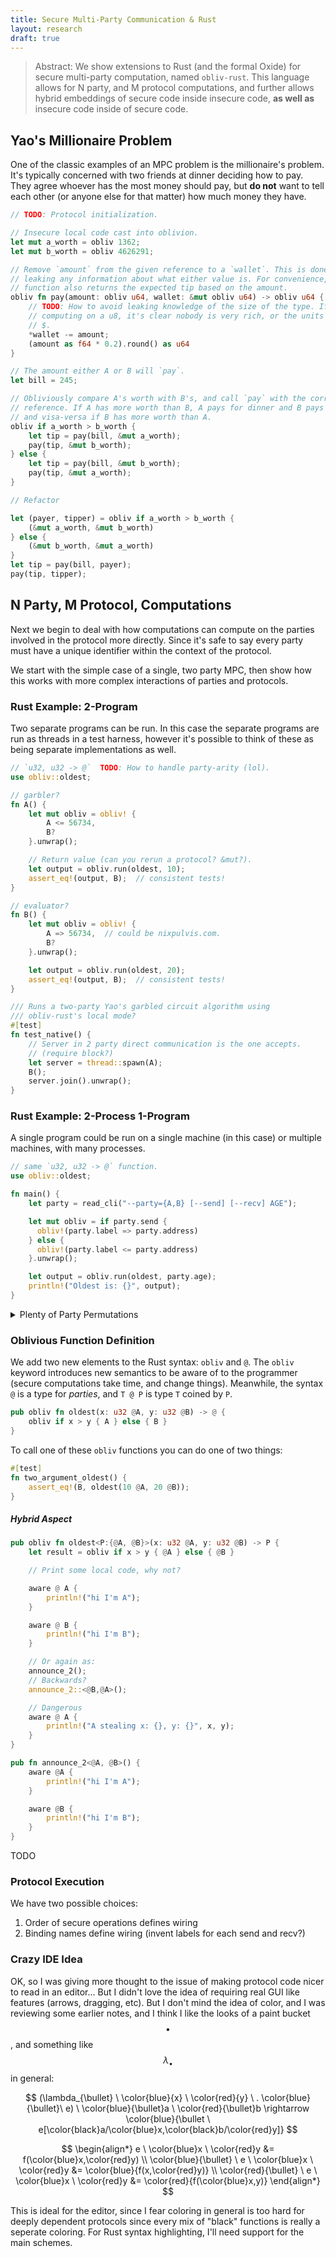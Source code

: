 ```yaml
---
title: Secure Multi-Party Communication & Rust
layout: research
draft: true
---
```


> Abstract: We show extensions to Rust (and the formal Oxide) for secure
> multi-party computation, named `obliv-rust`. This language allows for N party,
> and M protocol computations, and further allows hybrid embeddings of secure
> code inside insecure code, **as well as** insecure code inside of secure
> code.

## Yao's Millionaire Problem

One of the classic examples of an MPC problem is the millionaire's problem.
It's typically concerned with two friends at dinner deciding how to pay. They
agree whoever has the most money should pay, but **do not** want to tell each
other (or anyone else for that matter) how much money they have.

```rust
// TODO: Protocol initialization.

// Insecure local code cast into oblivion.
let mut a_worth = obliv 1362;
let mut b_worth = obliv 4626291;

// Remove `amount` from the given reference to a `wallet`. This is done without
// leaking any information about what either value is. For convenience, this
// function also returns the expected tip based on the amount.
obliv fn pay(amount: obliv u64, wallet: &mut obliv u64) -> obliv u64 {
    // TODO: How to avoid leaking knowledge of the size of the type. If we're
    // computing on a u8, it's clear nobody is very rich, or the units aren't
    // $.
    *wallet -= amount;
    (amount as f64 * 0.2).round() as u64
}

// The amount either A or B will `pay`.
let bill = 245;

// Obliviously compare A's worth with B's, and call `pay` with the corresponding
// reference. If A has more worth than B, A pays for dinner and B pays the tip,
// and visa-versa if B has more worth than A.
obliv if a_worth > b_worth {
    let tip = pay(bill, &mut a_worth);
    pay(tip, &mut b_worth);
} else {
    let tip = pay(bill, &mut b_worth);
    pay(tip, &mut a_worth);
}

// Refactor

let (payer, tipper) = obliv if a_worth > b_worth {
    (&mut a_worth, &mut b_worth)
} else {
    (&mut b_worth, &mut a_worth)
}
let tip = pay(bill, payer);
pay(tip, tipper);
```

## N Party, M Protocol, Computations

Next we begin to deal with how computations can compute on the parties involved
in the protocol more directly. Since it's safe to say every party must have
a unique identifier within the context of the protocol.

We start with the simple case of a single, two party MPC, then show how this
works with more complex interactions of parties and protocols.

### Rust Example: 2-Program

Two separate programs can be run. In this case the separate programs are run as
threads in a test harness, however it's possible to think of these as being
separate implementations as well.

```rust
// `u32, u32 -> @`  TODO: How to handle party-arity (lol).
use obliv::oldest;

// garbler?
fn A() {
    let mut obliv = obliv! {
        A <= 56734,
        B?
    }.unwrap();

    // Return value (can you rerun a protocol? &mut?).
    let output = obliv.run(oldest, 10);
    assert_eq!(output, B);  // consistent tests!
}

// evaluator?
fn B() {
    let mut obliv = obliv! {
        A => 56734,  // could be nixpulvis.com.
        B?
    }.unwrap();

    let output = obliv.run(oldest, 20);
    assert_eq!(output, B);  // consistent tests!
}

/// Runs a two-party Yao's garbled circuit algorithm using
/// obliv-rust's local mode?
#[test]
fn test_native() {
    // Server in 2 party direct communication is the one accepts.
    // (require block?)
    let server = thread::spawn(A);
    B();
    server.join().unwrap();
}
```

### Rust Example: 2-Process 1-Program

A single program could be run on a single machine (in this case) or multiple
machines, with many processes.

```rust
// same `u32, u32 -> @` function.
use obliv::oldest;

fn main() {
    let party = read_cli("--party={A,B} [--send] [--recv] AGE");

    let mut obliv = if party.send {
      obliv!(party.label => party.address)
    } else {
      obliv!(party.label <= party.address)
    }.unwrap();

    let output = obliv.run(oldest, party.age);
    println!("Oldest is: {}", output);
}
```

<details>
  <summary>Plenty of Party Permutations</summary>
  <div markdown="1">
2 party communication is? fundamentally asymmetric:

    A -> B

... but can introduce symmetric communication:

    A <-> B

3 party communication can *also* be arguably symmetric:

    A -> B <- C

... and can host symmetric 2 party communication:

    A <-> B <-> C

3 party communication can *also* be asymmetric:

    A -> B -> C

4 party communication can be asymmetric in a number of ways...

Permutations of size 4, level 2:

    A -> B
      -> C
      -> D

    A -> B
      -> D
      -> C

    A -> C
      -> B
      -> D

    ...

Some options for size 4, level 3:

    A -> B -> D
      -> C ->

    A -> B -> D
      -> C

    A -> B -> C
           -> D

And obviously the permutations of level 4:

    A -> B -> C -> D
    B -> C -> D -> A
    ...

4 party communication can host a number of symmetric schemes:

    A <-> B
      <-> C
      <-> D

    A <-> B <-> D
      <-> C
  </div>
</details>

### Oblivious Function Definition

We add two new elements to the Rust syntax: `obliv` and `@`. The `obliv`
keyword introduces new semantics to be aware of to the programmer (secure
computations take time, and change things). Meanwhile, the syntax `@` is a type
for _parties_, and `T @ P` is type `T` coined by `P`.

```rust
pub obliv fn oldest(x: u32 @A, y: u32 @B) -> @ {
    obliv if x > y { A } else { B }
}
```

To call one of these `obliv` functions you can do one of two things:

```rust
#[test]
fn two_argument_oldest() {
    assert_eq!(B, oldest(10 @A, 20 @B));
}
```

##### Hybrid Aspect

```rust
pub obliv fn oldest<P:{@A, @B}>(x: u32 @A, y: u32 @B) -> P {
    let result = obliv if x > y { @A } else { @B }

    // Print some local code, why not?

    aware @ A {
        println!("hi I'm A");
    }

    aware @ B {
        println!("hi I'm B");
    }

    // Or again as:
    announce_2();
    // Backwards?
    announce_2::<@B,@A>();

    // Dangerous
    aware @ A {
        println!("A stealing x: {}, y: {}", x, y);
    }
}

pub fn announce_2<@A, @B>() {
    aware @A {
        println!("hi I'm A");
    }

    aware @B {
        println!("hi I'm B");
    }
}
```
TODO

### Protocol Execution

We have two possible choices:

1. Order of secure operations defines wiring
2. Binding names define wiring (invent labels for each send and recv?)

### Crazy IDE Idea

OK, so I was giving more thought to the issue of making protocol code nicer to
read in an editor... But I didn't love the idea of requiring real GUI like
features (arrows, dragging, etc). But I don't mind the idea of color, and I was
reviewing some earlier notes, and I think I like the looks of a paint bucket
$$\bullet$$, and something like $$\lambda_{\bullet}$$ in general:

$$
(\lambda_{\bullet} \ \color{blue}{x} \ \color{red}{y} \ . \color{blue}{\bullet}\ e) \
\color{blue}{\bullet}a \
\color{red}{\bullet}b
\rightarrow \color{blue}{\bullet \
e[\color{black}a/\color{blue}x,\color{black}b/\color{red}y]}
$$

$$
\begin{align*}
e \ \color{blue}x \ \color{red}y &= f(\color{blue}x,\color{red}y) \\
\color{blue}{\bullet} \ e \ \color{blue}x \ \color{red}y &= \color{blue}{f(x,\color{red}y)} \\
\color{red}{\bullet} \ e \ \color{blue}x \ \color{red}y &= \color{red}{f(\color{blue}x,y)}
\end{align*}
$$

This is ideal for the editor, since I fear coloring in general is too hard for
deeply dependent protocols since every mix of "black" functions is really a
seperate coloring. For Rust syntax highlighting, I'll need support for the main
schemes.

